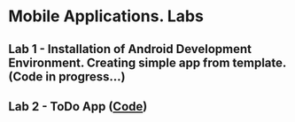 # Mobile Applications. Labs

## Lab 1 - Installation of Android Development Environment. Creating simple app from template. (Code in progress...)
## Lab 2 - ToDo App ([Code](https://github.com/VolodymyrPastukhAndriiovych/MobileApplicationLabs/tree/master/Lab2))

